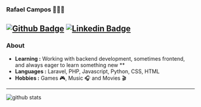 

### Rafael Campos 👨🏻‍💻 
[![Github Badge](https://img.shields.io/badge/-Github-000?style=flat-square&logo=Github&logoColor=white&link=https://github.com/RafaelCamposs)](https://github.com/RafaelCamposs)
[![Linkedin Badge](https://img.shields.io/badge/-LinkedIn-blue?style=flat-square&logo=Linkedin&logoColor=white&link=https://www.linkedin.com/in/rafael-campos-64b698200/)](https://www.linkedin.com/in/rafael-campos-64b698200//)
---------------------------------------------------------------------------------------------------------------------------------------------------------------------------------
### About

-  **Learning :** Working with backend development, sometimes frontend, and always eager to learn something new **
-  **Languages :** Laravel, PHP, Javascript, Python, CSS, HTML
-  **Hobbies :** Games 🎮, Music :headphones: and Movies 🎬


---------------------------------------------------------------------------------------------------------------------------------------------------------------------------------

![github stats](https://github-readme-stats.vercel.app/api?username=RafaelCamposs&show_icons=true)
